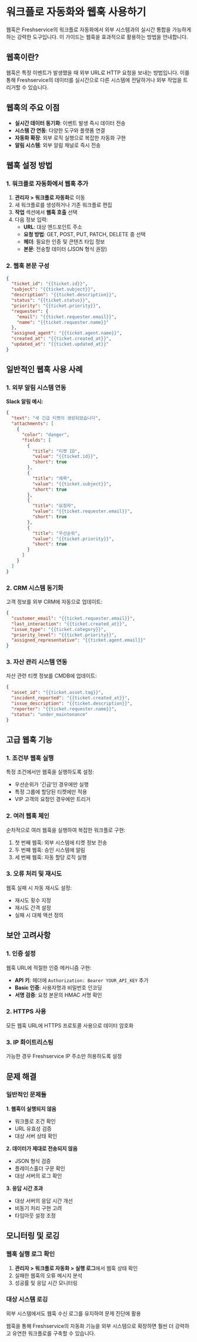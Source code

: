 # 워크플로 자동화와 웹훅 사용하기

웹훅은 Freshservice의 워크플로 자동화에서 외부 시스템과의 실시간 통합을 가능하게 하는 강력한 도구입니다. 이 가이드는 웹훅을 효과적으로 활용하는 방법을 안내합니다.

## 웹훅이란?

웹훅은 특정 이벤트가 발생했을 때 외부 URL로 HTTP 요청을 보내는 방법입니다. 이를 통해 Freshservice의 데이터를 실시간으로 다른 시스템에 전달하거나 외부 작업을 트리거할 수 있습니다.

## 웹훅의 주요 이점

- **실시간 데이터 동기화**: 이벤트 발생 즉시 데이터 전송
- **시스템 간 연동**: 다양한 도구와 플랫폼 연결
- **자동화 확장**: 외부 로직 실행으로 복잡한 자동화 구현
- **알림 시스템**: 외부 알림 채널로 즉시 전송

## 웹훅 설정 방법

### 1. 워크플로 자동화에서 웹훅 추가

1. **관리자 > 워크플로 자동화**로 이동
2. 새 워크플로를 생성하거나 기존 워크플로 편집
3. **작업** 섹션에서 **웹훅 호출** 선택
4. 다음 정보 입력:
   - **URL**: 대상 엔드포인트 주소
   - **요청 방법**: GET, POST, PUT, PATCH, DELETE 중 선택
   - **헤더**: 필요한 인증 및 콘텐츠 타입 정보
   - **본문**: 전송할 데이터 (JSON 형식 권장)

### 2. 웹훅 본문 구성

```json
{
  "ticket_id": "{{ticket.id}}",
  "subject": "{{ticket.subject}}",
  "description": "{{ticket.description}}",
  "status": "{{ticket.status}}",
  "priority": "{{ticket.priority}}",
  "requester": {
    "email": "{{ticket.requester.email}}",
    "name": "{{ticket.requester.name}}"
  },
  "assigned_agent": "{{ticket.agent.name}}",
  "created_at": "{{ticket.created_at}}",
  "updated_at": "{{ticket.updated_at}}"
}
```

## 일반적인 웹훅 사용 사례

### 1. 외부 알림 시스템 연동

**Slack 알림 예시:**
```json
{
  "text": "새 긴급 티켓이 생성되었습니다",
  "attachments": [
    {
      "color": "danger",
      "fields": [
        {
          "title": "티켓 ID",
          "value": "{{ticket.id}}",
          "short": true
        },
        {
          "title": "제목",
          "value": "{{ticket.subject}}",
          "short": true
        },
        {
          "title": "요청자",
          "value": "{{ticket.requester.email}}",
          "short": true
        },
        {
          "title": "우선순위",
          "value": "{{ticket.priority}}",
          "short": true
        }
      ]
    }
  ]
}
```

### 2. CRM 시스템 동기화

고객 정보를 외부 CRM에 자동으로 업데이트:

```json
{
  "customer_email": "{{ticket.requester.email}}",
  "last_interaction": "{{ticket.created_at}}",
  "issue_type": "{{ticket.category}}",
  "priority_level": "{{ticket.priority}}",
  "assigned_representative": "{{ticket.agent.email}}"
}
```

### 3. 자산 관리 시스템 연동

자산 관련 티켓 정보를 CMDB에 업데이트:

```json
{
  "asset_id": "{{ticket.asset.tag}}",
  "incident_reported": "{{ticket.created_at}}",
  "issue_description": "{{ticket.description}}",
  "reporter": "{{ticket.requester.name}}",
  "status": "under_maintenance"
}
```

## 고급 웹훅 기능

### 1. 조건부 웹훅 실행

특정 조건에서만 웹훅을 실행하도록 설정:

- 우선순위가 '긴급'인 경우에만 실행
- 특정 그룹에 할당된 티켓에만 적용
- VIP 고객의 요청인 경우에만 트리거

### 2. 여러 웹훅 체인

순차적으로 여러 웹훅을 실행하여 복잡한 워크플로 구현:

1. 첫 번째 웹훅: 외부 시스템에 티켓 정보 전송
2. 두 번째 웹훅: 승인 시스템에 알림
3. 세 번째 웹훅: 자동 할당 로직 실행

### 3. 오류 처리 및 재시도

웹훅 실패 시 자동 재시도 설정:

- 재시도 횟수 지정
- 재시도 간격 설정
- 실패 시 대체 액션 정의

## 보안 고려사항

### 1. 인증 설정

웹훅 URL에 적절한 인증 메커니즘 구현:

- **API 키**: 헤더에 `Authorization: Bearer YOUR_API_KEY` 추가
- **Basic 인증**: 사용자명과 비밀번호 인코딩
- **서명 검증**: 요청 본문의 HMAC 서명 확인

### 2. HTTPS 사용

모든 웹훅 URL에 HTTPS 프로토콜 사용으로 데이터 암호화

### 3. IP 화이트리스팅

가능한 경우 Freshservice IP 주소만 허용하도록 설정

## 문제 해결

### 일반적인 문제들

**1. 웹훅이 실행되지 않음**
- 워크플로 조건 확인
- URL 유효성 검증
- 대상 서버 상태 확인

**2. 데이터가 제대로 전송되지 않음**
- JSON 형식 검증
- 플레이스홀더 구문 확인
- 대상 서버의 로그 확인

**3. 응답 시간 초과**
- 대상 서버의 응답 시간 개선
- 비동기 처리 구현 고려
- 타임아웃 설정 조정

## 모니터링 및 로깅

### 웹훅 실행 로그 확인

1. **관리자 > 워크플로 자동화 > 실행 로그**에서 웹훅 상태 확인
2. 실패한 웹훅의 오류 메시지 분석
3. 성공률 및 응답 시간 모니터링

### 대상 시스템 로깅

외부 시스템에서도 웹훅 수신 로그를 유지하여 문제 진단에 활용

웹훅을 통해 Freshservice의 자동화 기능을 외부 시스템으로 확장하면 훨씬 더 강력하고 유연한 워크플로를 구축할 수 있습니다.